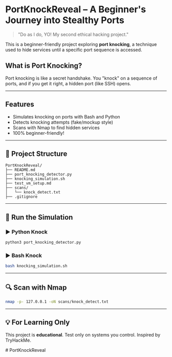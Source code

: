 #  PortKnockReveal – A Beginner's Journey into Stealthy Ports

> "Do as I do, YO! My second ethical hacking project."

This is a beginner-friendly project exploring **port knocking**, a technique used to hide services until a specific port sequence is accessed.


##  What is Port Knocking?

Port knocking is like a secret handshake. You "knock" on a sequence of ports, and if you get it right, a hidden port (like SSH) opens.

---

##  Features

-  Simulates knocking on ports with Bash and Python
-  Detects knocking attempts (fake/mockup style)
-  Scans with Nmap to find hidden services
-  100% beginner-friendly!

---

## 📁 Project Structure

```
PortKnockReveal/
├── README.md
├── port_knocking_detector.py
├── knocking_simulation.sh
├── test_vm_setup.md
├── scans/
│   └── knock_detect.txt
├── .gitignore
```

---

## 🧪 Run the Simulation

### ▶️ Python Knock

```bash
python3 port_knocking_detector.py
```

### ▶️ Bash Knock

```bash
bash knocking_simulation.sh
```

---

## 🔍 Scan with Nmap

```bash
nmap -p- 127.0.0.1 -oN scans/knock_detect.txt
```

---

## 💡 For Learning Only

This project is **educational**. Test only on systems you control. Inspired by TryHackMe.

#   P o r t K n o c k R e v e a l 
 
 
